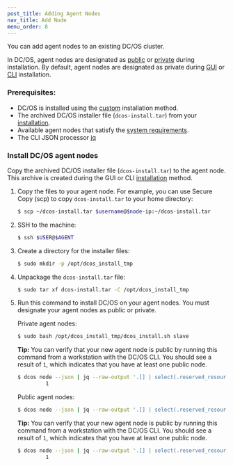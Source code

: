 ```yaml
---
post_title: Adding Agent Nodes
nav_title: Add Node
menu_order: 8
---
```


You can add agent nodes to an existing DC/OS cluster. 

In DC/OS, agent nodes are designated as [public](/docs/1.8/overview/concepts/#public) or [private](/docs/1.8/overview/concepts/#private) during installation. By default, agent nodes are designated as private during [GUI][1] or [CLI][2] installation.

### Prerequisites:

*   DC/OS is installed using the [custom](/docs/1.8/administration/installing/custom/) installation method.
*   The archived DC/OS installer file (`dcos-install.tar`) from your [installation](/docs/1.8/administration/installing/custom/gui/#backup).
*   Available agent nodes that satisfy the [system requirements](/docs/1.8/administration/installing/custom/system-requirements/).
*   The CLI JSON processor [jq](https://github.com/stedolan/jq/wiki/Installation)

### Install DC/OS agent nodes
Copy the archived DC/OS installer file (`dcos-install.tar`) to the agent node. This archive is created during the GUI or CLI [installation](/docs/1.8/administration/installing/custom/gui/#backup) method.

1.  Copy the files to your agent node. For example, you can use Secure Copy (scp) to copy `dcos-install.tar` to your home directory:

    ```bash
    $ scp ~/dcos-install.tar $username@$node-ip:~/dcos-install.tar
    ```

2.  SSH to the machine:

    ```bash
    $ ssh $USER@$AGENT
    ```

1.  Create a directory for the installer files:

     ```bash
     $ sudo mkdir -p /opt/dcos_install_tmp
     ```

1.  Unpackage the `dcos-install.tar` file:

    ```bash
    $ sudo tar xf dcos-install.tar -C /opt/dcos_install_tmp
    ```

1.  Run this command to install DC/OS on your agent nodes. You must designate your agent nodes as public or private.

    Private agent nodes:
    
    ```bash
    $ sudo bash /opt/dcos_install_tmp/dcos_install.sh slave
    ```
    
    **Tip:**  You can verify that your new agent node is public by running this command from a workstation with the DC/OS CLI. You should see a result of `1`, which indicates that you have at least one public node.
    
    ```bash
    $ dcos node --json | jq --raw-output '.[] | select(.reserved_resources.slave_public != null) | .id' | wc -l
             1
    ```
    
    Public agent nodes:
    
    ```bash
    $ dcos node --json | jq --raw-output '.[] | select(.reserved_resources.slave_public != null) | .id' | wc -l
    ```

    **Tip:**  You can verify that your new agent node is public by running this command from a workstation with the DC/OS CLI. You should see a result of `1`, which indicates that you have at least one public node.

    ```bash
    $ dcos node --json | jq --raw-output '.[] | select(.reserved_resources.slave_public == null) | .id' | wc -l
             1
    ```

 [1]: /docs/1.8/administration/installing/custom/gui/
 [2]: /docs/1.8/administration/installing/custom/cli/

